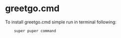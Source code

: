 # greetgo.cmd
To install greetgo.cmd simple run in terminal following:

        super puper command

